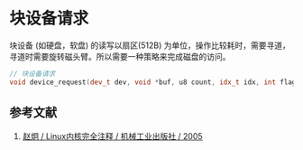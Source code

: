 # 块设备请求

块设备 (如硬盘，软盘) 的读写以扇区(512B) 为单位，操作比较耗时，需要寻道，寻道时需要旋转磁头臂。所以需要一种策略来完成磁盘的访问。

```c++
// 块设备请求
void device_request(dev_t dev, void *buf, u8 count, idx_t idx, int flags, u32 type);
```

## 参考文献

1. [赵炯 / Linux内核完全注释 / 机械工业出版社 / 2005](https://book.douban.com/subject/1231236/)
